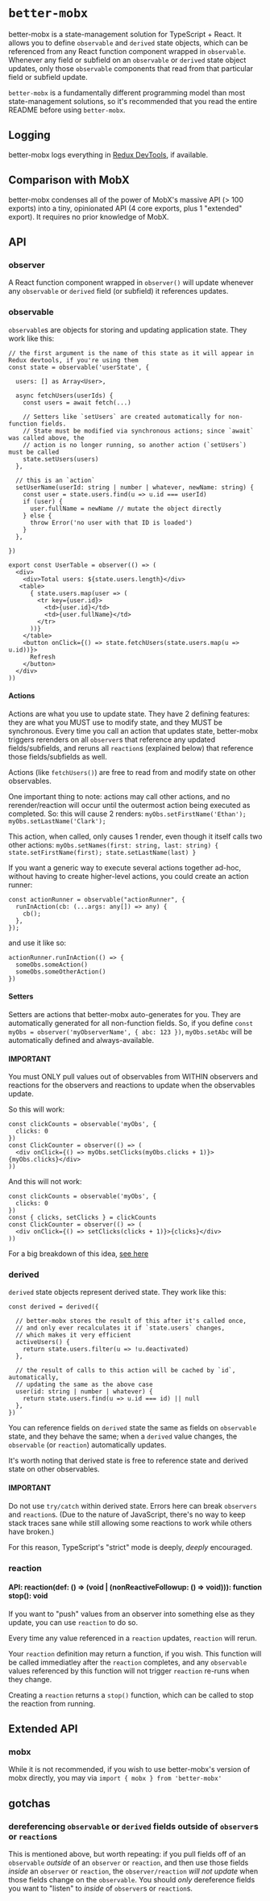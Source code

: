 # `better-mobx`

better-mobx is a state-management solution for TypeScript + React. It allows you to define `observable` and `derived` state objects, which can be referenced from any React function component wrapped in `observable`. Whenever any field or subfield on an `observable` or `derived` state object updates, only those `observable` components that read from that particular field or subfield update.

`better-mobx` is a fundamentally different programming model than most state-management solutions, so it's recommended that you read the entire README before using `better-mobx`.

## Logging

better-mobx logs everything in [Redux DevTools](https://chrome.google.com/webstore/detail/redux-devtools/lmhkpmbekcpmknklioeibfkpmmfibljd?hl=en), if available.

## Comparison with MobX

better-mobx condenses all of the power of MobX's massive API (> 100 exports) into a tiny, opinionated API (4 core exports, plus 1 "extended" export). It requires no prior knowledge of MobX.

## API

### observer

A React function component wrapped in `observer()` will update whenever any `observable` or `derived` field (or subfield) it references updates.

### observable

`observable`s are objects for storing and updating application state. They work like this:

```tsx
// the first argument is the name of this state as it will appear in Redux devtools, if you're using them
const state = observable('userState', {

  users: [] as Array<User>,

  async fetchUsers(userIds) {
    const users = await fetch(...)

    // Setters like `setUsers` are created automatically for non-function fields.
    // State must be modified via synchronous actions; since `await` was called above, the
    // action is no longer running, so another action (`setUsers`) must be called
    state.setUsers(users)
  },

  // this is an `action`
  setUserName(userId: string | number | whatever, newName: string) {
    const user = state.users.find(u => u.id === userId)
    if (user) {
      user.fullName = newName // mutate the object directly
    } else {
      throw Error('no user with that ID is loaded')
    }
  },

})

export const UserTable = observer(() => (
  <div>
    <div>Total users: ${state.users.length}</div>
   <table>
      { state.users.map(user => (
        <tr key={user.id}>
          <td>{user.id}</td>
          <td>{user.fullName}</td>
        </tr>
      ))}
    </table>
    <button onClick={() => state.fetchUsers(state.users.map(u => u.id))}>
      Refresh
    </button>
  </div>
))
```

#### Actions

Actions are what you use to update state. They have 2 defining features: they are what you MUST use to modify state, and they MUST be synchronous. Every time you call an action that updates state, better-mobx triggers rerenders on all `observer`s that reference any updated fields/subfields, and reruns all `reaction`s (explained below) that reference those fields/subfields as well.

Actions (like `fetchUsers()`) are free to read from and modify state on other observables.

One important thing to note: actions may call other actions, and no rerender/reaction will occur until the outermost action being executed as completed. So: this will cause 2 renders: `myObs.setFirstName('Ethan'); myObs.setLastName('Clark');`

This action, when called, only causes 1 render, even though it itself calls two other actions: `myObs.setNames(first: string, last: string) { state.setFirstName(first); state.setLastName(last) }`

If you want a generic way to execute several actions together ad-hoc, without having to create higher-level actions, you could create an action runner:

```tsx
const actionRunner = observable("actionRunner", {
  runInAction(cb: (...args: any[]) => any) {
    cb();
  },
});
```

and use it like so:

```tsx
actionRunner.runInAction(() => {
  someObs.someAction()
  someObs.someOtherAction()
})
```

#### Setters

Setters are actions that better-mobx auto-generates for you. They are automatically generated for all non-function fields. So, if you define `const myObs = observer('myObserverName', { abc: 123 })`, `myObs.setAbc` will be automatically defined and always-available.

#### IMPORTANT
You must ONLY pull values out of observables from WITHIN observers and reactions for the observers and reactions to update when the observables update.

So this will work:
```tsx
const clickCounts = observable('myObs', {
  clicks: 0
})
const ClickCounter = observer(() => (
  <div onClick={() => myObs.setClicks(myObs.clicks + 1)}>{myObs.clicks}</div>
))
```

And this will not work:
```tsx
const clickCounts = observable('myObs', {
  clicks: 0
})
const { clicks, setClicks } = clickCounts
const ClickCounter = observer(() => (
  <div onClick={() => setClicks(clicks + 1)}>{clicks}</div>
))
```

For a big breakdown of this idea, [see here](https://mobx.js.org/understanding-reactivity.html)

### derived

`derived` state objects represent derived state. They work like this:

```tsx
const derived = derived({

  // better-mobx stores the result of this after it's called once,
  // and only ever recalculates it if `state.users` changes,
  // which makes it very efficient
  activeUsers() {
    return state.users.filter(u => !u.deactivated)
  },

  // the result of calls to this action will be cached by `id`, automatically,
  // updating the same as the above case
  user(id: string | number | whatever) {
    return state.users.find(u => u.id === id) || null
  },
})
```

You can reference fields on `derived` state the same as fields on `observable` state, and they behave the same; when a `derived` value changes, the `observable` (or `reaction`) automatically updates.

It's worth noting that derived state is free to reference state and derived state on other observables.

#### IMPORTANT

Do not use `try/catch` within derived state. Errors here can break `observers` and `reaction`s. (Due to the nature of JavaScript, there's no way to keep stack traces sane while still allowing some reactions to work while others have broken.)

For this reason, TypeScript's "strict" mode is deeply, _deeply_ encouraged.

### reaction

#### API: reaction(def: () => (void | (nonReactiveFollowup: () => void))): function stop(): void

If you want to "push" values from an observer into something else as they update, you can use `reaction` to do so.

Every time any value referenced in a `reaction` updates, `reaction` will rerun.

Your `reaction` definition may return a function, if you wish. This function will be called immediatley after the `reaction` completes, and any `observable` values referenced by this function will not trigger `reaction` re-runs when they change.

Creating a `reaction` returns a `stop()` function, which can be called to stop the reaction from running.

## Extended API

### mobx

While it is not recommended, if you wish to use better-mobx's version of mobx directly, you may via `import { mobx } from 'better-mobx'`

## gotchas

### dereferencing `observable` or `derived` fields outside of `observer`s or `reaction`s

This is mentioned above, but worth repeating: if you pull fields off of an `observable` _outside_ of an `observer` or `reaction`, and then use those fields _inside_ an `observer` or `reaction`, the `observer/reaction` *will not update* when those fields change on the `observable`. You should *only* dereference fields you want to "listen" to *inside* of `observer`s or `reaction`s.
